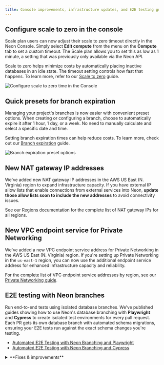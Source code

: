 ```yaml
---
title: Console improvements, infrastructure updates, and E2E testing guides
---
```


## Configure scale to zero in the console

Scale plan users can now adjust their scale to zero timeout directly in the Neon Console. Simply select **Edit compute** from the menu on the **Compute** tab to set a custom timeout. The Scale plan allows you to set this as low as 1 minute, a setting that was previously only available via the Neon API.

Scale to zero helps minimize costs by automatically placing inactive databases in an idle state. The timeout setting controls how fast that happens. To learn more, refer to our [Scale to zero](/docs/introduction/scale-to-zero) guide.

![Configure scale to zero time in the Console](/docs/changelog/scale_to_zero_console.png)

## Quick presets for branch expiration

Managing your project's branches is now easier with convenient preset options. When creating or configuring a branch, choose to automatically expire it after 1 hour, 1 day, or a week. No need to manually calculate and select a specific date and time.

Setting branch expiration times can help reduce costs. To learn more, check out our [Branch expiration](/docs/guides/branch-expiration) guide.

![Branch expiration preset options](/docs/changelog/branch_expiration_presets.png)

## New NAT gateway IP addresses

We've added new NAT gateway IP addresses in the AWS US East (N. Virginia) region to expand infrastructure capacity. If you have external IP allow lists that enable connections from external services into Neon, **update those allow lists soon to include the new addresses** to avoid connectivity issues.

See our [Regions documentation](/docs/introduction/regions#aws-nat-gateway-ip-addresses) for the complete list of NAT gateway IPs for all regions.

## New VPC endpoint service for Private Networking

We've added a new VPC endpoint service address for Private Networking in the AWS US East (N. Virginia) region. If you're setting up Private Networking in the `us-east-1` region, you can now use the additional endpoint service address for enhanced infrastructure capacity and reliability.

For the complete list of VPC endpoint service addresses by region, see our [Private Networking guide](/docs/guides/neon-private-networking).

## E2E testing with Neon branches

Run end-to-end tests using isolated database branches. We've published guides showing how to use Neon's database branching with **Playwright** and **Cypress** to create isolated test environments for every pull request. Each PR gets its own database branch with automated schema migrations, ensuring your E2E tests run against the exact schema changes you're testing.

- [Automated E2E Testing with Neon Branching and Playwright](https://neon.com/guides/e2e-playwright-tests-with-neon-branching)
- [Automated E2E Testing with Neon Branching and Cypress](https://neon.com/guides/e2e-cypress-tests-with-neon-branching)

<details>
<summary>**Fixes & improvements**</summary>

- **Postgres extension updates**
  - The [pg_graphql](/docs/extensions/pg_graphql) extension has been updated to version 1.5.11. This extension adds a GraphQL API layer directly to your Postgres database, allowing you to query your database using GraphQL.

        To upgrade from a previous version of the extension, follow the instructions in [Update an extension version](/docs/extensions/pg-extensions#update-an-extension-version).

- **Instant restore and snapshots**
  - Updated default instant restore settings for new projects. Instant restore lets you recover your database to any point in time within your configured window. Previously, new projects were set to the maximum restore window for their plan; now they default to 6 hours for Free plan projects and 1 day for paid plans. You can adjust your restore window anytime in your project settings.
  - Fixed an issue where selecting a restore time using the datepicker would unexpectedly include the current time's seconds and milliseconds. Restore times now set seconds and milliseconds to zero when specified to the minute.
  - Fixed an issue where the **Create snapshot** button incorrectly appeared on the Backup & Restore page when a non-root branch was selected. Snapshots can only be created from root branches (branches without a parent).

- **Neon Launchpad**
  - Fixed an issue where usage limits for Neon projects created using Neon Launchpad ([neon.new](https://neon.new/)) were not reset after being claimed to a Neon account.

- **Data API**
  - Data API and IP Allow cannot be used together. To enable Data API, you must first disable IP Allow on your project.

</details>
